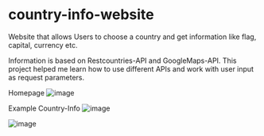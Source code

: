 # country-info-website
Website that allows Users to choose a country and get information like flag, capital, currency etc.

Information is based on Restcountries-API and GoogleMaps-API.
This project helped me learn how to use different APIs and work with user input as request parameters.

Homepage
![image](https://github.com/lauraporsch/country-info-website/assets/127047376/f7a6c024-fea7-49e1-a935-e265669ed65a)

Example Country-Info
![image](https://github.com/lauraporsch/country-info-website/assets/127047376/7a5d6176-9a3b-47ed-9a01-2259b69b13b5)

![image](https://github.com/lauraporsch/country-info-website/assets/127047376/87305302-8742-47c2-8366-4afd19a4d47d)
